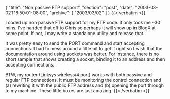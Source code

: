 {
  "title": "Non passive FTP support",
  "section": "post",
  "date": "2003-03-02T18:50:01-08:00",
  "archive": [
    "2003/03/02"
  ]
}
{{< verbatim >}}
<P>I coded up non passive FTP support for my FTP code.  It only took me ~30 mins.  I've handed that off to Chris so perhaps it will show up in BlogX at some point.  If not, I may write a standalone utility and release that.
<P>It was pretty easy to send the PORT command and start accepting connections.  I had to mess around a little bit to get it right so I wish that the documentation around using sockets was better.  For instance, there is no short sample that shows creating a socket, binding it to an address and then accepting connections.
<P>BTW, my router (Linksys wireless/4 port) works with both passive and regular FTP connections.  It must be monitoring the control connection and (a) rewriting it with the public FTP address and (b) opening the port through to my machine.  These little boxes are just amazing.
{{< /verbatim >}}
